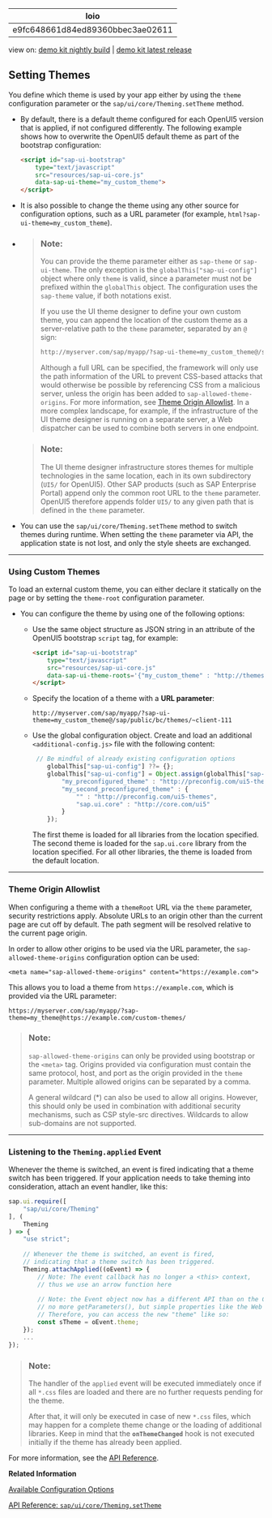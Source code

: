 <!-- loioe9fc648661d84ed89360bbec3ae02611 -->

| loio |
| -----|
| e9fc648661d84ed89360bbec3ae02611 |

<div id="loio">

view on: [demo kit nightly build](https://sdk.openui5.org/nightly/#/topic/e9fc648661d84ed89360bbec3ae02611) | [demo kit latest release](https://sdk.openui5.org/topic/e9fc648661d84ed89360bbec3ae02611)</div>

## Setting Themes

You define which theme is used by your app either by using the `theme` configuration parameter or the `sap/ui/core/Theming.setTheme` method.

-   By default, there is a default theme configured for each OpenUI5 version that is applied, if not configured differently. The following example shows how to overwrite the OpenUI5 default theme as part of the bootstrap configuration:

    ```html
    <script id="sap-ui-bootstrap"
        type="text/javascript"
        src="resources/sap-ui-core.js"
        data-sap-ui-theme="my_custom_theme">
    </script>
    ```

-   It is also possible to change the theme using any other source for configuration options, such as a URL parameter \(for example, `html?sap-ui-theme=my_custom_theme`\).

-   > ### Note:  
    > You can provide the theme parameter either as `sap-theme` or `sap-ui-theme`. The only exception is the `globalThis["sap-ui-config"]` object where only `theme` is valid, since a parameter must not be prefixed within the `globalThis` object. The configuration uses the `sap-theme` value, if both notations exist.
    > 
    > If you use the UI theme designer to define your own custom theme, you can append the location of the custom theme as a server-relative path to the `theme` parameter, separated by an `@` sign:
    > 
    > ```html
    > http://myserver.com/sap/myapp/?sap-ui-theme=my_custom_theme@/sap/public/bc/themes/~client-111
    > ```
    > 
    > Although a full URL can be specified, the framework will only use the path information of the URL to prevent CSS-based attacks that would otherwise be possible by referencing CSS from a malicious server, unless the origin has been added to `sap-allowed-theme-origins`. For more information, see [Theme Origin Allowlist](Setting_Themes_e9fc648.md#loioe9fc648661d84ed89360bbec3ae02611__section_TOA). In a more complex landscape, for example, if the infrastructure of the UI theme designer is running on a separate server, a Web dispatcher can be used to combine both servers in one endpoint.

    > ### Note:  
    > The UI theme designer infrastructure stores themes for multiple technologies in the same location, each in its own subdirectory \(`UI5/` for OpenUI5\). Other SAP products \(such as SAP Enterprise Portal\) append only the common root URL to the `theme` parameter. OpenUI5 therefore appends folder `UI5/` to any given path that is defined in the `theme` parameter.

-   You can use the `sap/ui/core/Theming.setTheme` method to switch themes during runtime. When setting the `theme` parameter via API, the application state is not lost, and only the style sheets are exchanged.


***

### Using Custom Themes

To load an external custom theme, you can either declare it statically on the page or by setting the `theme-root` configuration parameter.

-   You can configure the theme by using one of the following options:

    -   Use the same object structure as JSON string in an attribute of the OpenUI5 bootstrap `script` tag, for example:

        ```html
        <script id="sap-ui-bootstrap" 
        	type="text/javascript"
        	src="resources/sap-ui-core.js"
        	data-sap-ui-theme-roots='{"my_custom_theme" : "http://themes.org/ui5"}'>
        </script>
        ```

    -   Specify the location of a theme with a **URL parameter**:

        ```
        http://myserver.com/sap/myapp/?sap-ui-theme=my_custom_theme@/sap/public/bc/themes/~client-111
        ```

    -   Use the global configuration object. Create and load an additional `<additional-config.js>` file with the following content:

        ```js
         // Be mindful of already existing configuration options
            globalThis["sap-ui-config"] ??= {};
            globalThis["sap-ui-config"] = Object.assign(globalThis["sap-ui-config"]["theme-roots"] || {}, {
                "my_preconfigured_theme" : "http://preconfig.com/ui5-themes",
                "my_second_preconfigured_theme" : {
                    "" : "http://preconfig.com/ui5-themes",
                    "sap.ui.core" : "http://core.com/ui5"
                }
            });
        ```

        The first theme is loaded for all libraries from the location specified. The second theme is loaded for the `sap.ui.core` library from the location specified. For all other libraries, the theme is loaded from the default location.



***

<a name="loioe9fc648661d84ed89360bbec3ae02611__section_TOA"/>

### Theme Origin Allowlist

When configuring a theme with a `themeRoot` URL via the `theme` parameter, security restrictions apply. Absolute URLs to an origin other than the current page are cut off by default. The path segment will be resolved relative to the current page origin.

In order to allow other origins to be used via the URL parameter, the `sap-allowed-theme-origins` configuration option can be used:

`<meta name="sap-allowed-theme-origins" content="https://example.com">`

This allows you to load a theme from `https://example.com`, which is provided via the URL parameter:

`https://myserver.com/sap/myapp/?sap-theme=my_theme@https://example.com/custom-themes/`

> ### Note:  
> `sap-allowed-theme-origins` can only be provided using bootstrap or the `<meta>` tag. Origins provided via configuration must contain the same protocol, host, and port as the origin provided in the `theme` parameter. Multiple allowed origins can be separated by a comma.
> 
> A general wildcard \(\*\) can also be used to allow all origins. However, this should only be used in combination with additional security mechanisms, such as CSP style-src directives. Wildcards to allow sub-domains are not supported.

***

### Listening to the `Theming.applied` Event

Whenever the theme is switched, an event is fired indicating that a theme switch has been triggered. If your application needs to take theming into consideration, attach an event handler, like this:

```js
sap.ui.require([
    "sap/ui/core/Theming"
], (
    Theming
) => {
    "use strict";
     
    // Whenever the theme is switched, an event is fired,
    // indicating that a theme switch has been triggered.
    Theming.attachApplied((oEvent) => {
        // Note: The event callback has no longer a <this> context,
        // thus we use an arrow function here
 
        // Note: the Event object now has a different API than on the Core facade:
        // no more getParameters(), but simple properties like the Web API events.
        // Therefore, you can access the new "theme" like so:
        const sTheme = oEvent.theme;
    });
    ...
});
```

> ### Note:  
> The handler of the `applied` event will be executed immediately once if all `*.css` files are loaded and there are no further requests pending for the theme.
> 
> After that, it will only be executed in case of new `*.css` files, which may happen for a complete theme change or the loading of additional libraries. Keep in mind that the **`onThemeChanged`** hook is not executed initially if the theme has already been applied.

For more information, see the [API Reference](https://sdk.openui5.org/api/module:sap/ui/core/Theming%23events/applied).

**Related Information**  


[Available Configuration Options](Configuration_of_the_OpenUI5_Runtime_91f08de.md#loio91f08de06f4d1014b6dd926db0e91070__section_ACO)

[API Reference: `sap/ui/core/Theming.setTheme`](https://sdk.openui5.org/api/module:sap/ui/core/Theming%23methods/sap/ui/core/Theming.setTheme)

